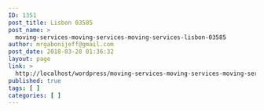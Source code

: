 ```yaml
---
ID: 1351
post_title: Lisbon 03585
post_name: >
  moving-services-moving-services-moving-services-lisbon-03585
author: mrgabonijeff@gmail.com
post_date: 2018-03-28 01:36:32
layout: page
link: >
  http://localhost/wordpress/moving-services-moving-services-moving-services-lisbon-03585/
published: true
tags: [ ]
categories: [ ]
---
```

